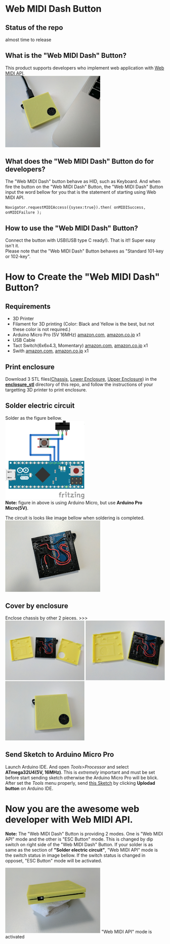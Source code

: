# Web MIDI Dash Button
## Status of the repo
almost time to release

## What is the "Web MIDI Dash" Button?
This product supports developers who implement web application with [Web MIDI API](https://www.w3.org/TR/webmidi/).  
<img src="https://raw.githubusercontent.com/ryoyakawai/webmididash/master/images/00.jpg" width="300px">


## What does the "Web MIDI Dash" Button do for developers?
The "Web MIDI Dash" button behave as HID, such as Keyboard. And when fire the button on the "Web MIDI Dash" Button, the "Web MIDI Dash" Button input the word bellow for you that is the statement of starting using Web MIDI API.
````
Navigator.requestMIDIAccess({sysex:true}).then( onMIDISuccess, onMIDIFailure );
````

## How to use the "Web MIDI Dash" Button?
Connect the button with USB(USB type C ready!). 
That is it!! Super easy isn't it.  
Please note that the "Web MIDI Dash" Button behaves as "Standard 101-key or 102-key".

# How to Create the "Web MIDI Dash" Button?
## Requirements
- 3D Printer
- Filament for 3D printing  (Color: Black and Yellow is the best, but not these color is not required.)
- Arduino Micro Pro (5V 16MHz) [amazon.com](https://goo.gl/apHR3n), [amazon.co.jp](https://goo.gl/maZjMn) x1
- USB Cable
- Tact Switch(6x6x4.3, Momentary) [amazon.com](https://goo.gl/vy2fJm), [amazon.co.jp](https://goo.gl/l6JR33) x1
- Swith [amazon.com](https://goo.gl/qqAdUp), [amazon.co.jp](https://goo.gl/slp3yR) x1

## Print enclosure
Download 3 STL files([Chassis](https://github.com/ryoyakawai/webmididash/blob/master/enclosure_stl/chassis_webmididash.stl), [Lower Enclosure](https://github.com/ryoyakawai/webmididash/blob/master/enclosure_stl/enclosure_lower_webmididash.stl), [Upper Enclosure](https://github.com/ryoyakawai/webmididash/blob/master/enclosure_stl/enclosure_upper_webmididash.stl)) in the [__enclosure_stl__](https://github.com/ryoyakawai/webmididash/tree/master/enclosure_stl) directory of this repo, and follow the instructions of your targetting 3D printer to print enclosure.

## Solder electric circuit
Solder as the figure bellow.  
[<img src="https://raw.githubusercontent.com/ryoyakawai/webmididash/master/circuit/webmididash.png" width="250px">](https://github.com/ryoyakawai/webmididash/blob/master/circuit/webmididash.png)  
__Note:__ figure in above is using Arduino Micro, but use __Arduino Pro Micro(5V)__.  

The circuit is looks like image bellow when soldering is completed.  
<img src="https://raw.githubusercontent.com/ryoyakawai/webmididash/master/images/04.jpg" width="300px">

## Cover by enclosure
Enclose chassis by other 2 pieces. >>>  
<img src="https://raw.githubusercontent.com/ryoyakawai/webmididash/master/images/03.jpg" width="250px"> <img src="https://raw.githubusercontent.com/ryoyakawai/webmididash/master/images/02.jpg" width="250px"> <img src="https://raw.githubusercontent.com/ryoyakawai/webmididash/master/images/01.jpg" width="250px">  

## Send Sketch to Arduino Micro Pro
Launch Arduino IDE. And open _Tools_>_Processor_ and select __ATmega32U4(5V, 16MHz)__. This is _extremely_ important and must be set before start sending sketch otherwise the Arduino Micro Pro will be blick. 
After set the _Tools_ menu properly, send [this Sketch](https://github.com/ryoyakawai/webmididash/blob/master/webmididash_sketch/webmididash_sketch.ino) by clicking __Uplodad button__ on Arduino IDE.

# Now you are the awesome web developer with Web MIDI API.
__Note:__ The "Web MIDI Dash" Button is providing 2 modes. One is "Web MIDI API" mode and the other is "ESC Button" mode. This is changed by dip switch on right side of the "Web MIDI Dash" Button. If your solder is as same as the section of __"Solder electric circuit"__,  "Web MIDI API" mode is the switch status in image bellow. If the switch status is changed in opposet, "ESC Button" mode will be activated.

<img src="https://raw.githubusercontent.com/ryoyakawai/webmididash/master/images/05.jpg" width="300px">
"Web MIDI API" mode is activated
